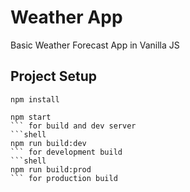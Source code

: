 # Weather App

Basic Weather Forecast App in Vanilla JS

## Project Setup

```shell
npm install
```
```shell
npm start
``` for build and dev server
```shell
npm run build:dev
``` for development build
```shell
npm run build:prod
``` for production build
